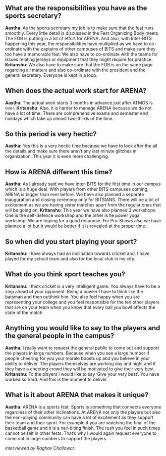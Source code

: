 <!-- TITLE: A Word With The Sports Secretaries -->
<!-- SUBTITLE:  -->

## What are the responsibilities you have as the sports secretary?
**Aastha**  :As the sports secretary my job is to make sure that the fest runs smoothly. Every little detail is discussed in the Fest Organizing Body meets. The FOB is putting in a lot of effort for ARENA. And also, with Inter-BITS happening this year, the responsibilities have multiplied as we have to co-ordinate with the captains of other campuses of BITS and make sure they too have a memorable fest. We also have to co-ordinate with the teams for issues relating jerseys or equipment that they might require for practice.
**Kritanshu**: We also have to make sure that the FOB is on the same page regarding all matters and also co-ordinate with the president and the general secretary. Everyone is kept in a loop.

## When does the actual work start for ARENA?
**Aastha**: The actual work starts 3 months in advance just after ATMOS is over.
**Kritanshu**: Also, it is harder to manage ARENA because we do not have a lot of time. There are comprehensive exams and semester end holidays which take up almost two-thirds of the time.

## So this period is very hectic?
**Aastha**: Yes this is a very hectic time because we have to look after the all the details and make sure there aren’t any last minute glitches in organization. This year it is even more challenging.

## How is ARENA different this time?
**Aastha**: As I already said we have inter-BITS for the first time in our campus which is a huge deal. With players from other BITS campuses coming, ARENA is bigger than ever before. We have also planned a separate inauguration and closing ceremony only for BITSIANS. There will be a lot of excitement as we are having sister matches apart from the regular ones that will be going on.
**Kritanshu**: This year we have also planned 2 workshops. One is the self-defence workshop and the other is he power yoga workshop. We are hoping for a good response. For Pro-Shows also we have planned a lot but it would be better if it is revealed at the proper time.

## So when did you start playing your sport?
**Kritanshu**: I have always had an inclination towards cricket and. I have played for my school team and also for the local club in my city.

## What do you think sport teaches you?
**Kritanshu**: I think cricket is a very intelligent game. You always have to be a step ahead of your opponent. Being a bowler I have to think like the batsman and then outthink him. You also feel happy when you are representing your college and you feel responsible for the ten other players that are on your team when you know that every ball you bowl affects the state of the match.

## Anything you would like to say to the players and the general people in the campus?
**Aastha**: I really want to request the general public to come out and support the players in large numbers. Because when you see a large number if people cheering for you your morale boosts up and you believe in your ability to deliver. The players themselves are working day and night and if they have a cheering crowd they will be motivated to give their very best.
**Kritanshu**: To the players I would like to say ‘Give your very best’. You have worked so hard. And this is the moment to deliver.

## What is it about ARENA that makes it unique?
**Aastha**: ARENA is a sports fest. Sports is something that connects everyone regardless of their other inclinations. At ARENA not only the players but also the non-playing community can have a lot of excitement as they support their team and their sport. For example if you are watching the final of the basketball game and it is a nail-biting finish. The rush you feel in such times cannot be felt in other fests. That’s why I would again request everyone to come out in large numbers to support the players.

*Interviewed by Raghav Challawar.*